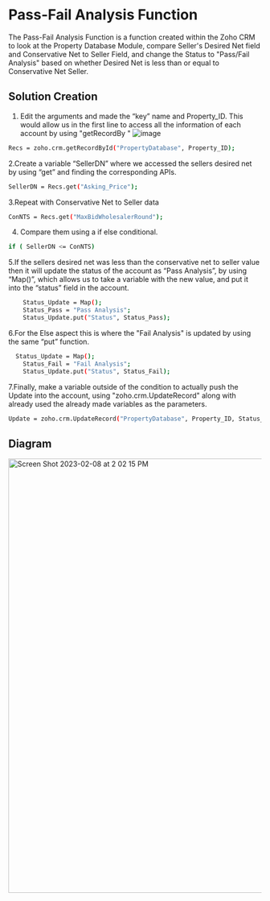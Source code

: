 # Pass-Fail Analysis Function

The Pass-Fail Analysis Function is a function created within the Zoho CRM to look at the Property Database Module, compare Seller's Desired Net field and Conservative Net to Seller Field, and change the Status to "Pass/Fail Analysis" based on whether Desired Net is less than or equal to Conservative Net Seller.

## Solution Creation
1. Edit the arguments and made the “key” name and Property_ID. This would allow us in the first line to access all the information of each account by using "getRecordBy "
![image](https://user-images.githubusercontent.com/124835926/217657957-6f305653-640c-4887-ba43-a0d6d8d105c2.png)
```bash
Recs = zoho.crm.getRecordById("PropertyDatabase", Property_ID);
```
2.Create a variable “SellerDN” where we accessed the sellers desired net by using “get” and finding the corresponding APIs.
```bash
SellerDN = Recs.get("Asking_Price");
```
3.Repeat with Conservative Net to Seller data
```bash
ConNTS = Recs.get("MaxBidWholesalerRound");
```
4. Compare them using a if else conditional.
```bash
if ( SellerDN <= ConNTS)
```
5.If the sellers desired net was less than the conservative net to seller value then it will update the status of the account as “Pass Analysis”, by using “Map()”, which allows us to take a variable with the new value, and put it into the “status” field in the account.
```bash
	Status_Update = Map();
	Status_Pass = "Pass Analysis";
	Status_Update.put("Status", Status_Pass);
```
6.For the Else aspect this is where the "Fail Analysis" is updated by using the same “put” function.
```bash
  Status_Update = Map();
	Status_Fail = "Fail Analysis";
	Status_Update.put("Status", Status_Fail);
```
7.Finally, make a variable outside of the condition to actually push the Update into the account, using "zoho.crm.UpdateRecord" along with already used the already made variables as the parameters.
```bash
Update = zoho.crm.UpdateRecord("PropertyDatabase", Property_ID, Status_Update);
```

## Diagram
<img width="863" alt="Screen Shot 2023-02-08 at 2 02 15 PM" src="https://user-images.githubusercontent.com/124835662/217654741-f3d49892-3801-4a6f-b905-f5c1ba709e84.png">
